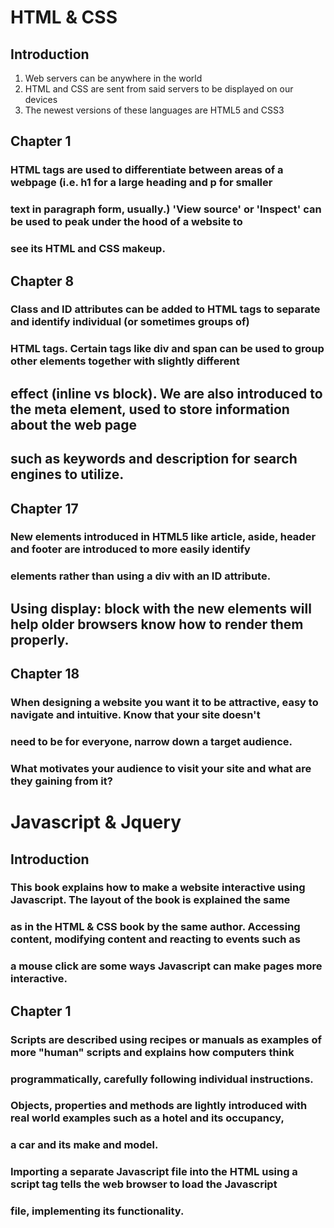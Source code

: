 # HTML & CSS

## Introduction
  1) Web servers can be anywhere in the world
  2) HTML and CSS are sent from said servers to be displayed on our devices
  3) The newest versions of these languages are HTML5 and CSS3

  ## Chapter 1
  ### HTML tags are used to differentiate between areas of a webpage (i.e. h1 for a large heading and p for smaller
  ### text in paragraph form, usually.) 'View source' or 'Inspect' can be used to peak under the hood of a website to 
  ### see its HTML and CSS makeup.

  ## Chapter 8
  ### Class and ID attributes can be added to HTML tags to separate and identify individual (or sometimes groups of)
  ### HTML tags. Certain tags like div and span can be used to group other elements together with slightly different
  ## effect (inline vs block). We are also introduced to the meta element, used to store information about the web page
  ## such as keywords and description for search engines to utilize.

  ## Chapter 17
  ### New elements introduced in HTML5 like article, aside, header and footer are introduced to more easily identify 
  ### elements rather than using a div with an ID attribute. 
  ## Using display: block with the new elements will help older browsers know how to render them properly.

  ## Chapter 18
  ### When designing a website you want it to be attractive, easy to navigate and intuitive. Know that your site doesn't
  ### need to be for everyone, narrow down a target audience.
  ### What motivates your audience to visit your site and what are they gaining from it?


  # Javascript & Jquery

  ## Introduction
  ### This book explains how to make a website interactive using Javascript. The layout of the book is explained the same
  ### as in the HTML & CSS book by the same author. Accessing content, modifying content and reacting to events such as
  ### a mouse click are some ways Javascript can make pages more interactive.

  ## Chapter 1
  ### Scripts are described using recipes or manuals as examples of more "human" scripts and explains how computers think
  ### programmatically, carefully following individual instructions.
  ### Objects, properties and methods are lightly introduced with real world examples such as a hotel and its occupancy,
  ### a car and its make and model.
  ### Importing a separate Javascript file into the HTML using a script tag tells the web browser to load the Javascript
  ### file, implementing its functionality.